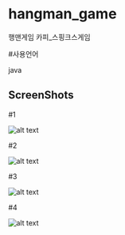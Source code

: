 # hangman_game
행맨게임 카피_스핑크스게임

#사용언어

java

## ScreenShots
#1

![alt text](https://github.com/suminpark123/hangman_game/blob/main/img/K-249.png)

#2

![alt text](https://github.com/suminpark123/hangman_game/blob/main/img/K-250.png)

#3

![alt text](https://github.com/suminpark123/hangman_game/blob/main/img/K-251.png)

#4

![alt text](https://github.com/suminpark123/hangman_game/blob/main/img/K-252.png)
